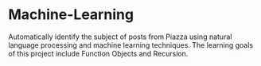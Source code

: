 # Machine-Learning
Automatically identify the subject of posts from Piazza using natural language processing and machine learning techniques.  The learning goals of this project include Function Objects and Recursion. 
